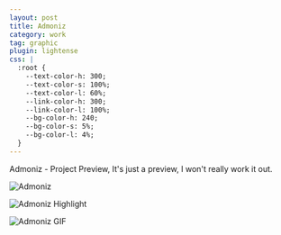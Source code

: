 ```yaml
---
layout: post
title: Admoniz
category: work
tag: graphic
plugin: lightense
css: |
  :root {
    --text-color-h: 300;
    --text-color-s: 100%;
    --text-color-l: 60%;
    --link-color-h: 300;
    --link-color-l: 100%;
    --bg-color-h: 240;
    --bg-color-s: 5%;
    --bg-color-l: 4%;
  }
---
```


Admoniz - Project Preview, It's just a preview, I won't really work it out.

<p><img src="{{ site.file }}/work/admoniz.jpg" alt="Admoniz" data-lightense-background="#25252e"></p>

<p><img src="{{ site.file }}/work/admoniz_highlight.jpg" alt="Admoniz Highlight" data-lightense-background="#25252e"></p>

<p><img src="{{ site.file }}/work/admoniz_gif.gif" alt="Admoniz GIF" data-lightense-background="#25252e"></p>
